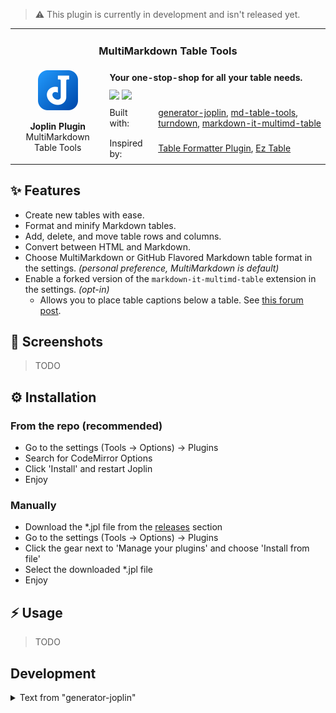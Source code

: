 > ⚠ This plugin is currently in development and isn't released yet.

<table>
    <tr>
        <td colspan="3" align="center">
            <h3>MultiMarkdown Table Tools</h3>
        </td>
    </tr>
    <tr>
        <td rowspan="5" align="center">
            <img src="./assets/joplin.svg" width="64"><br>
            <p>
                <strong>Joplin Plugin</strong><br>
                MultiMarkdown Table Tools
            </p>
        </td>
    </tr>
    <tr>
        <td colspan="2"><strong>Your one-stop-shop for all your table needs.</strong></td>
    </tr>
    <tr>
        <td colspan="2">
            <!-- Placeholder -->
            <img style="vertical-align: bottom" src="https://img.shields.io/badge/version-1.0.0-white?style=for-the-badge">
            <img style="vertical-align: bottom" src="https://img.shields.io/badge/downloads-0-white?style=for-the-badge">
        </td>
    </tr>
    <tr>
        <td>Built with:</td>
        <td>
            <a href="https://github.com/laurent22/joplin/tree/dev/packages/generator-joplin">generator-joplin</a>,
            <a href="https://github.com/FelisDiligens/md-table-tools">md-table-tools</a>,
            <a href="https://github.com/mixmark-io/turndown">turndown</a>,
            <a href="https://github.com/redbug312/markdown-it-multimd-table">markdown-it-multimd-table</a>
        </td>
    </tr>
    <tr>
        <td>Inspired by:</td>
        <td>
            <a href="https://github.com/roman-r-m/joplin-plugin-table-formatter">Table Formatter Plugin</a>,
            <a href="https://github.com/kensam94/joplin-plugin-eztable">Ez Table</a>
            <!-- <a href="https://github.com/coderrsid/paste-special">Paste Special Plugin</a> -->
        </td>
    </tr>
</table>


## ✨ Features

- Create new tables with ease.
- Format and minify Markdown tables.
- Add, delete, and move table rows and columns.
- Convert between HTML and Markdown.
- Choose MultiMarkdown or GitHub Flavored Markdown table format in the settings. *(personal preference, MultiMarkdown is default)*
- Enable a forked version of the `markdown-it-multimd-table` extension in the settings. *(opt-in)*
  - Allows you to place table captions below a table. See [this forum post](https://discourse.joplinapp.org/t/multimarkdown-table-captions-above-table-not-below/2819).

## 📸 Screenshots

> TODO

## ⚙️ Installation

### From the repo (recommended)

- Go to the settings (Tools → Options) → Plugins
- Search for CodeMirror Options
- Click 'Install' and restart Joplin
- Enjoy

### Manually

- Download the *.jpl file from the [releases](https://github.com/FelisDiligens/joplin-plugin-cmoptions/releases) section
- Go to the settings (Tools → Options) → Plugins
- Click the gear next to 'Manage your plugins' and choose 'Install from file'
- Select the downloaded *.jpl file
- Enjoy

## ⚡ Usage

> TODO

<!--
## ☕ I can haz coffee?

![](./assets/i-can-haz-cheezburger.jpg)

If you like this plugin, consider to support me on ☕ ko-fi:

[![](assets/buy-me-a-coffee.png)](https://ko-fi.com/felisdiligens)
 -->
## Development

<details>
<summary>Text from "generator-joplin"</summary>

This is a template to create a new Joplin plugin.

The main two files you will want to look at are:

- `/src/index.ts`, which contains the entry point for the plugin source code.
- `/src/manifest.json`, which is the plugin manifest. It contains information such as the plugin a name, version, etc.

## Building the plugin

The plugin is built using Webpack, which creates the compiled code in `/dist`. A JPL archive will also be created at the root, which can use to distribute the plugin.

To build the plugin, simply run `npm run dist`.

The project is setup to use TypeScript, although you can change the configuration to use plain JavaScript.

## Updating the plugin framework

To update the plugin framework, run `npm run update`.

In general this command tries to do the right thing - in particular it's going to merge the changes in package.json and .gitignore instead of overwriting. It will also leave "/src" as well as README.md untouched.

The file that may cause problem is "webpack.config.js" because it's going to be overwritten. For that reason, if you want to change it, consider creating a separate JavaScript file and include it in webpack.config.js. That way, when you update, you only have to restore the line that include your file.

</details>
